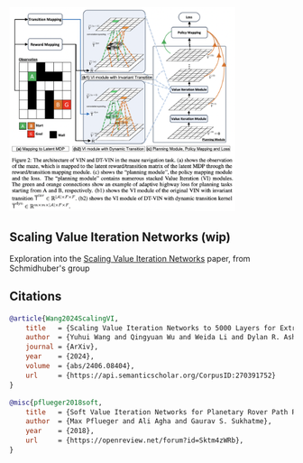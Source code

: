 <img src="./vin.png" width="400px"></img>

## Scaling Value Iteration Networks (wip)

Exploration into the <a href="https://arxiv.org/abs/2406.08404">Scaling Value Iteration Networks</a> paper, from Schmidhuber's group

## Citations

```bibtex
@article{Wang2024ScalingVI,
    title   = {Scaling Value Iteration Networks to 5000 Layers for Extreme Long-Term Planning},
    author  = {Yuhui Wang and Qingyuan Wu and Weida Li and Dylan R. Ashley and Francesco Faccio and Chao Huang and J{\"u}rgen Schmidhuber},
    journal = {ArXiv},
    year    = {2024},
    volume  = {abs/2406.08404},
    url     = {https://api.semanticscholar.org/CorpusID:270391752}
}
```

```bibtex
@misc{pflueger2018soft,
    title   = {Soft Value Iteration Networks for Planetary Rover Path Planning},
    author  = {Max Pflueger and Ali Agha and Gaurav S. Sukhatme},
    year    = {2018},
    url     = {https://openreview.net/forum?id=Sktm4zWRb},
}
```
